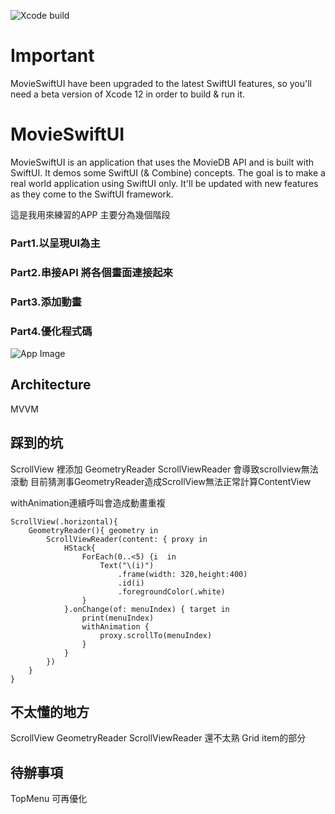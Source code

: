 ![Xcode build](https://github.com/Dimillian/MovieSwiftUI/workflows/Xcode%20build/badge.svg?branch=master)

# Important

MovieSwiftUI have been upgraded to the latest SwiftUI features, so you'll need a beta version of Xcode 12 in order to build & run it. 

# MovieSwiftUI

MovieSwiftUI is an application that uses the MovieDB API and is built with SwiftUI. 
It demos some SwiftUI (& Combine) concepts. The goal is to make a real world application using SwiftUI only. It'll be updated with new features as they come to the SwiftUI framework. 

這是我用來練習的APP
主要分為幾個階段
### Part1.以呈現UI為主
### Part2.串接API 將各個畫面連接起來
### Part3.添加動畫
### Part4.優化程式碼

![App Image](images/MovieSwiftUI_promo_new.png?)

## Architecture

MVVM


## 踩到的坑
ScrollView 裡添加 GeometryReader ScrollViewReader 會導致scrollview無法滾動
目前猜測事GeometryReader造成ScrollView無法正常計算ContentView

withAnimation連續呼叫會造成動畫重複
```
ScrollView(.horizontal){
    GeometryReader(){ geometry in
        ScrollViewReader(content: { proxy in
            HStack{
                ForEach(0..<5) {i  in
                    Text("\(i)")
                        .frame(width: 320,height:400)
                        .id(i)
                        .foregroundColor(.white)
                }
            }.onChange(of: menuIndex) { target in
                print(menuIndex)
                withAnimation {
                    proxy.scrollTo(menuIndex)
                }
            }
        })
    }
}

```


## 不太懂的地方
ScrollView  GeometryReader ScrollViewReader 還不太熟
Grid item的部分

## 待辦事項
TopMenu 可再優化

